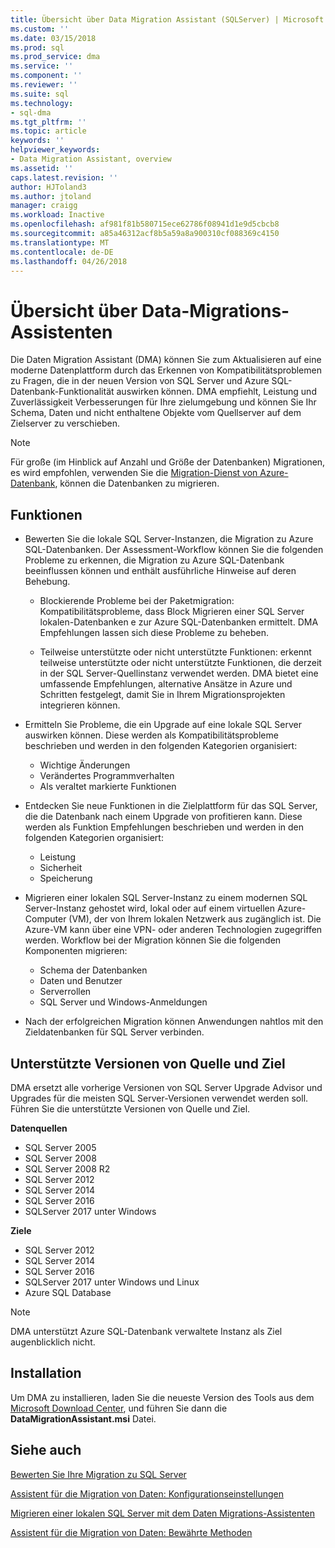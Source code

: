 ```yaml
---
title: Übersicht über Data Migration Assistant (SQLServer) | Microsoft Docs
ms.custom: ''
ms.date: 03/15/2018
ms.prod: sql
ms.prod_service: dma
ms.service: ''
ms.component: ''
ms.reviewer: ''
ms.suite: sql
ms.technology:
- sql-dma
ms.tgt_pltfrm: ''
ms.topic: article
keywords: ''
helpviewer_keywords:
- Data Migration Assistant, overview
ms.assetid: ''
caps.latest.revision: ''
author: HJToland3
ms.author: jtoland
manager: craigg
ms.workload: Inactive
ms.openlocfilehash: af981f81b580715ece62786f08941d1e9d5cbcb8
ms.sourcegitcommit: a85a46312acf8b5a59a8a900310cf088369c4150
ms.translationtype: MT
ms.contentlocale: de-DE
ms.lasthandoff: 04/26/2018
---
```

# <a name="overview-of-data-migration-assistant"></a>Übersicht über Data-Migrations-Assistenten

Die Daten Migration Assistant (DMA) können Sie zum Aktualisieren auf eine moderne Datenplattform durch das Erkennen von Kompatibilitätsproblemen zu Fragen, die in der neuen Version von SQL Server und Azure SQL-Datenbank-Funktionalität auswirken können. DMA empfiehlt, Leistung und Zuverlässigkeit Verbesserungen für Ihre zielumgebung und können Sie Ihr Schema, Daten und nicht enthaltene Objekte vom Quellserver auf dem Zielserver zu verschieben.

> [!NOTE] 
> Für große (im Hinblick auf Anzahl und Größe der Datenbanken) Migrationen, es wird empfohlen, verwenden Sie die [Migration-Dienst von Azure-Datenbank](https://docs.microsoft.com/en-us/azure/dms/dms-overview), können die Datenbanken zu migrieren.
  
## <a name="capabilities"></a>Funktionen

- Bewerten Sie die lokale SQL Server-Instanzen, die Migration zu Azure SQL-Datenbanken. Der Assessment-Workflow können Sie die folgenden Probleme zu erkennen, die Migration zu Azure SQL-Datenbank beeinflussen können und enthält ausführliche Hinweise auf deren Behebung.

  - Blockierende Probleme bei der Paketmigration: Kompatibilitätsprobleme, dass Block Migrieren einer SQL Server lokalen-Datenbanken e zur Azure SQL-Datenbanken ermittelt. DMA Empfehlungen lassen sich diese Probleme zu beheben.

  - Teilweise unterstützte oder nicht unterstützte Funktionen: erkennt teilweise unterstützte oder nicht unterstützte Funktionen, die derzeit in der SQL Server-Quellinstanz verwendet werden. DMA bietet eine umfassende Empfehlungen, alternative Ansätze in Azure und Schritten festgelegt, damit Sie in Ihrem Migrationsprojekten integrieren können.

- Ermitteln Sie Probleme, die ein Upgrade auf eine lokale SQL Server auswirken können. Diese werden als Kompatibilitätsprobleme beschrieben und werden in den folgenden Kategorien organisiert:

  - Wichtige Änderungen
  - Verändertes Programmverhalten
  - Als veraltet markierte Funktionen

- Entdecken Sie neue Funktionen in die Zielplattform für das SQL Server, die die Datenbank nach einem Upgrade von profitieren kann. Diese werden als Funktion Empfehlungen beschrieben und werden in den folgenden Kategorien organisiert:

  - Leistung
  - Sicherheit
  - Speicherung

- Migrieren einer lokalen SQL Server-Instanz zu einem modernen SQL Server-Instanz gehostet wird, lokal oder auf einem virtuellen Azure-Computer (VM), der von Ihrem lokalen Netzwerk aus zugänglich ist. Die Azure-VM kann über eine VPN- oder anderen Technologien zugegriffen werden. Workflow bei der Migration können Sie die folgenden Komponenten migrieren:

  - Schema der Datenbanken
  - Daten und Benutzer
  - Serverrollen
  - SQL Server und Windows-Anmeldungen

- Nach der erfolgreichen Migration können Anwendungen nahtlos mit den Zieldatenbanken für SQL Server verbinden.

## <a name="supported-source-and-target-versions"></a>Unterstützte Versionen von Quelle und Ziel

DMA ersetzt alle vorherige Versionen von SQL Server Upgrade Advisor und Upgrades für die meisten SQL Server-Versionen verwendet werden soll. Führen Sie die unterstützte Versionen von Quelle und Ziel.

**Datenquellen**
- SQL Server 2005
- SQL Server 2008
- SQL Server 2008 R2
- SQL Server 2012 
- SQL Server 2014
- SQL Server 2016
- SQLServer 2017 unter Windows

**Ziele**
- SQL Server 2012
- SQL Server 2014
- SQL Server 2016
- SQLServer 2017 unter Windows und Linux
- Azure SQL Database

> [!NOTE] 
> DMA unterstützt Azure SQL-Datenbank verwaltete Instanz als Ziel augenblicklich nicht.

## <a name="installation"></a>Installation

Um DMA zu installieren, laden Sie die neueste Version des Tools aus dem [Microsoft Download Center](https://www.microsoft.com/download/details.aspx?id=53595), und führen Sie dann die **DataMigrationAssistant.msi** Datei.

## <a name="see-also"></a>Siehe auch

[Bewerten Sie Ihre Migration zu SQL Server](../dma/dma-assesssqlonprem.md)

[Assistent für die Migration von Daten: Konfigurationseinstellungen](../dma/dma-configurationsettings.md)

[Migrieren einer lokalen SQL Server mit dem Daten Migrations-Assistenten](../dma/dma-migrateonpremsql.md)

[Assistent für die Migration von Daten: Bewährte Methoden](../dma/dma-bestpractices.md)



